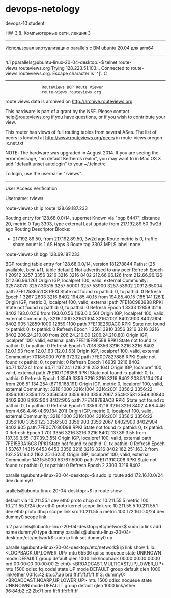# devops-netology
devops-10 student

HW-3.8. Компьютерные сети, лекция 3

**************
Использовал виртуализацию parallels c ВМ ubuntu 20.04 для arm64
**************

п.1
pparallels@ubuntu-linux-20-04-desktop:~$ telnet route-views.routeviews.org
Trying 128.223.51.103...
Connected to route-views.routeviews.org.
Escape character is '^]'.
C
**********************************************************************

                    RouteViews BGP Route Viewer
                    route-views.routeviews.org

 route views data is archived on http://archive.routeviews.org

 This hardware is part of a grant by the NSF.
 Please contact help@routeviews.org if you have questions, or
 if you wish to contribute your view.

 This router has views of full routing tables from several ASes.
 The list of peers is located at http://www.routeviews.org/peers
 in route-views.oregon-ix.net.txt

 NOTE: The hardware was upgraded in August 2014.  If you are seeing
 the error message, "no default Kerberos realm", you may want to
 in Mac OS X add "default unset autologin" to your ~/.telnetrc

 To login, use the username "rviews".

 **********************************************************************

User Access Verification

Username: rviews

route-views>sh ip route 128.69.187.233

Routing entry for 128.68.0.0/14, supernet
  Known via "bgp 6447", distance 20, metric 0
  Tag 3303, type external
  Last update from 217.192.89.50 3w2d ago
  Routing Descriptor Blocks:
  * 217.192.89.50, from 217.192.89.50, 3w2d ago
      Route metric is 0, traffic share count is 1
      AS Hops 3
      Route tag 3303
      MPLS label: none
      
route-views>sh bgp 128.69.187.233

BGP routing table entry for 128.68.0.0/14, version 181278844
Paths: (25 available, best #11, table default)
  Not advertised to any peer
  Refresh Epoch 1
  20912 3257 3356 3216 3216 3216 8402
    212.66.96.126 from 212.66.96.126 (212.66.96.126)
      Origin IGP, localpref 100, valid, external
      Community: 3257:8070 3257:30515 3257:50001 3257:53900 3257:53902 20912:65004
      path 7FE1253652C8 RPKI State not found
      rx pathid: 0, tx pathid: 0
  Refresh Epoch 1
  3267 2603 3216 8402
    194.85.40.15 from 194.85.40.15 (185.141.126.1)
      Origin IGP, metric 0, localpref 100, valid, external
      path 7FE18C983988 RPKI State not found
      rx pathid: 0, tx pathid: 0
  Refresh Epoch 1
  3333 12859 3216 8402
    193.0.0.56 from 193.0.0.56 (193.0.0.56)
      Origin IGP, localpref 100, valid, external
      Community: 3216:1000 3216:1004 3216:2001 8402:900 8402:904 8402:905 12859:1000 12859:1100
      path 7FE13E26DAC0 RPKI State not found
      rx pathid: 0, tx pathid: 0
  Refresh Epoch 1
  3561 3910 3356 3216 3216 3216 8402
    206.24.210.80 from 206.24.210.80 (206.24.210.80)
      Origin IGP, localpref 100, valid, external
      path 7FE118F9F5E8 RPKI State not found
      rx pathid: 0, tx pathid: 0
  Refresh Epoch 1
  7018 3356 3216 3216 3216 8402
    12.0.1.63 from 12.0.1.63 (12.0.1.63)
      Origin IGP, localpref 100, valid, external
      Community: 7018:5000 7018:37232
      path 7FE0D7827888 RPKI State not found
      rx pathid: 0, tx pathid: 0
  Refresh Epoch 1
  6939 3216 8402
    64.71.137.241 from 64.71.137.241 (216.218.252.164)
      Origin IGP, localpref 100, valid, external
      path 7FE1071D8358 RPKI State not found
      rx pathid: 0, tx pathid: 0
  Refresh Epoch 1
  3549 3356 3216 3216 3216 8402
    208.51.134.254 from 208.51.134.254 (67.16.168.191)
      Origin IGP, metric 0, localpref 100, valid, external
      Community: 3216:1000 3216:1004 3216:2001 3356:2 3356:22 3356:100 3356:123 3356:503 3356:903 3356:2067 3549:2581 3549:30840 8402:900 8402:904 8402:905
      path 7FE148788AC8 RPKI State not found
      rx pathid: 0, tx pathid: 0
  Refresh Epoch 1
  3356 3216 3216 3216 8402
    4.68.4.46 from 4.68.4.46 (4.69.184.201)
      Origin IGP, metric 0, localpref 100, valid, external
      Community: 3216:1000 3216:1004 3216:2001 3356:2 3356:22 3356:100 3356:123 3356:503 3356:903 3356:2067 8402:900 8402:904 8402:905
      path 7FE0C7080D98 RPKI State not found
      rx pathid: 0, tx pathid: 0
  Refresh Epoch 1
  701 3356 3216 3216 3216 8402
    137.39.3.55 from 137.39.3.55 (137.39.3.55)
      Origin IGP, localpref 100, valid, external
      path 7FE15B3A16C8 RPKI State not found
      rx pathid: 0, tx pathid: 0
  Refresh Epoch 1
  53767 14315 6453 6453 3356 3216 3216 3216 8402
    162.251.163.2 from 162.251.163.2 (162.251.162.3)
      Origin IGP, localpref 100, valid, external
      Community: 14315:5000 53767:5000
      path 7FE17191CC08 RPKI State not found
      rx pathid: 0, tx pathid: 0
  Refresh Epoch 2
  3303 3216 8402
  
parallels@ubuntu-linux-20-04-desktop:~$ sudo ip route add 172.16.10.0/24 dev dummy0

arallels@ubuntu-linux-20-04-desktop:~$ ip route show

default via 10.211.55.1 dev eth0 proto dhcp src 10.211.55.5 metric 100 
10.211.55.0/24 dev eth0 proto kernel scope link src 10.211.55.5 
10.211.55.1 dev eth0 proto dhcp scope link src 10.211.55.5 metric 100 
172.16.10.0/24 dev dummy0 scope link 


п.2
parallels@ubuntu-linux-20-04-desktop:/etc/network$ sudo ip link add name dummy0 type dummy
parallels@ubuntu-linux-20-04-desktop:/etc/network$ sudo ip link set dummy0 up

parallels@ubuntu-linux-20-04-desktop:/etc/network$ ip link show
1: lo: <LOOPBACK,UP,LOWER_UP> mtu 65536 qdisc noqueue state UNKNOWN mode DEFAULT group default qlen 1000
    link/loopback 00:00:00:00:00:00 brd 00:00:00:00:00:00
2: eth0: <BROADCAST,MULTICAST,UP,LOWER_UP> mtu 1500 qdisc fq_codel state UP mode DEFAULT group default qlen 1000
    link/ether 00:1c:42:bb:c7:a6 brd ff:ff:ff:ff:ff:ff
3: dummy0: <BROADCAST,NOARP,UP,LOWER_UP> mtu 1500 qdisc noqueue state UNKNOWN mode DEFAULT group default qlen 1000
    link/ether 96:84:b2:c2:2b:7f brd ff:ff:ff:ff:ff:ff

